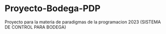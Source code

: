 # Proyecto-Bodega-PDP
Proyecto para la materia de paradigmas de la programacion 2023 (SISTEMA DE CONTROL PARA BODEGA)
